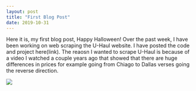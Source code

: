 ```yaml
---
layout: post
title: "First Blog Post"
date: 2019-10-31
---
```

Here it is, my first blog post, Happy Halloween!
Over the past week, I have been working on web scraping the U-Haul website. I have posted the code and project here(link). 
The reaosn I wanted to scrape U-Haul is because of a video I watched a couple years ago that showed that there are huge 
differences in prices for example going from Chiago to Dallas verses going the reverse direction. 
<div class='tableauPlaceholder' id='viz1572536839417' style='position: relative'><noscript><a href='#'><img alt=' ' src='https:&#47;&#47;public.tableau.com&#47;static&#47;images&#47;we&#47;webscrapinguhaulprices&#47;Dashboard1&#47;1_rss.png' style='border: none' /></a></noscript><object class='tableauViz'  style='display:none;'><param name='host_url' value='https%3A%2F%2Fpublic.tableau.com%2F' /> <param name='embed_code_version' value='3' /> <param name='site_root' value='' /><param name='name' value='webscrapinguhaulprices&#47;Dashboard1' /><param name='tabs' value='no' /><param name='toolbar' value='yes' /><param name='static_image' value='https:&#47;&#47;public.tableau.com&#47;static&#47;images&#47;we&#47;webscrapinguhaulprices&#47;Dashboard1&#47;1.png' /> <param name='animate_transition' value='yes' /><param name='display_static_image' value='yes' /><param name='display_spinner' value='yes' /><param name='display_overlay' value='yes' /><param name='display_count' value='yes' /><param name='filter' value='publish=yes' /></object></div>                <script type='text/javascript'>                    var divElement = document.getElementById('viz1572536839417');                    var vizElement = divElement.getElementsByTagName('object')[0];                    if ( divElement.offsetWidth > 800 ) { vizElement.style.width='100%';vizElement.style.height=(divElement.offsetWidth*0.75)+'px';} else if ( divElement.offsetWidth > 500 ) { vizElement.style.width='100%';vizElement.style.height=(divElement.offsetWidth*0.75)+'px';} else { vizElement.style.width='100%';vizElement.style.height='727px';}                     var scriptElement = document.createElement('script');                    scriptElement.src = 'https://public.tableau.com/javascripts/api/viz_v1.js';                    vizElement.parentNode.insertBefore(scriptElement, vizElement);                </script>

